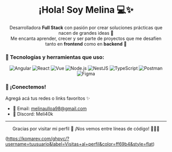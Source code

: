 <h1 align="center">¡Hola! Soy Melina 💻✨</h1>

<p align="center">
Desarrolladora <strong>Full Stack</strong> con pasión por crear soluciones prácticas que nacen de grandes ideas 🌟 <br/>
Me encanta aprender, crecer y ser parte de proyectos que me desafíen tanto en <strong>frontend</strong> como en <strong>backend</strong> 💪
</p>


### 💼 Tecnologías y herramientas que uso:


<p align="center">
  <img src="https://img.shields.io/badge/Angular-FF4F00?style=for-the-badge&logo=angular&logoColor=white&labelColor=FF4F00&color=FF4F00&borderRadius=50px" alt="Angular" />
  <img src="https://img.shields.io/badge/React-61DAFB?style=for-the-badge&logo=react&logoColor=black&labelColor=61DAFB&color=61DAFB&borderRadius=50px" alt="React" />
  <img src="https://img.shields.io/badge/Vue-4FC08D?style=for-the-badge&logo=vue.js&logoColor=white&labelColor=4FC08D&color=4FC08D&borderRadius=50px" alt="Vue" />
  <img src="https://img.shields.io/badge/Node.js-339933?style=for-the-badge&logo=node.js&logoColor=white&labelColor=339933&color=339933&borderRadius=50px" alt="Node.js" />
  <img src="https://img.shields.io/badge/NestJS-E0234E?style=for-the-badge&logo=nestjs&logoColor=white&labelColor=E0234E&color=E0234E&borderRadius=50px" alt="NestJS" />
  <img src="https://img.shields.io/badge/TypeScript-3178C6?style=for-the-badge&logo=typescript&logoColor=white&labelColor=3178C6&color=3178C6&borderRadius=50px" alt="TypeScript" />
  <img src="https://img.shields.io/badge/Postman-FF6C37?style=for-the-badge&logo=postman&logoColor=white&labelColor=FF6C37&color=FF6C37&borderRadius=50px" alt="Postman" />
  <img src="https://img.shields.io/badge/Figma-F24E1E?style=for-the-badge&logo=figma&logoColor=white&labelColor=F24E1E&color=F24E1E&borderRadius=50px" alt="Figma" />
</p>

### 📲 ¡Conectemos!

<p>
Agregá acá tus redes o links favoritos ✨ <br/>

- 💌 Email: melinaulloa98@gmail.com  
- 💬 Discord: Meli40k
</p>

---

<p align="center">
Gracias por visitar mi perfil 🌸 ¡Nos vemos entre líneas de código! 👩‍💻💖
</p>

(https://komarev.com/ghpvc/?username=tuusuario&label=Visitas+al+perfil&color=ff69b4&style=flat)


